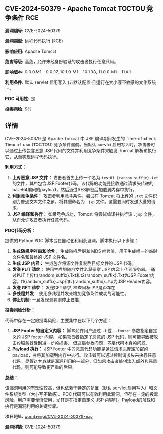 ## CVE-2024-50379 - Apache Tomcat TOCTOU 竞争条件 RCE

**漏洞编号:** CVE-2024-50379

**漏洞类型:** 远程代码执行 (RCE)

**影响应用:** Apache Tomcat

**危害等级:** 高危，允许未经身份验证的攻击者执行任意代码。

**影响版本:** 9.0.0.M1 - 9.0.97, 10.1.0-M1 - 10.1.33, 11.0.0-M1 - 11.0.1

**利用条件:** 默认 servlet 启用写入 (非默认配置)且运行在大小写不敏感的文件系统上。

**POC 可用性:** 是

**投毒风险:** 5%

## 详情

CVE-2024-50379 是 Apache Tomcat 中 JSP 编译期间发生的 Time-of-check Time-of-use (TOCTOU) 竞争条件漏洞。当默认 servlet 启用写入时，攻击者可以通过上传包含恶意 JSP 代码的文件并利用竞争条件来触发 Tomcat 解析和执行它，从而实现远程代码执行。

**利用方式：**

1.  **上传恶意 JSP 文件：** 攻击者首先上传一个名为 `test01_{random_suffix}.txt` 的文件，其中包含JSP Footer代码，该代码的功能是接收通过请求头传递的base64编码的payload，然后通过AES解密后加载到内存中执行。
2.  **利用竞争条件：** 攻击者利用竞争条件，尝试在 Tomcat 将上传的 `.txt` 文件识别为普通文本文件之前，将其重命名为 `.jsp` 文件。这需要同时发送大量的请求。
3.  **JSP 编译和执行：** 如果竞争成功，Tomcat 将尝试编译并执行该 `.jsp` 文件，从而允许攻击者执行任意代码。

**POC代码分析：**

提供的 Python POC 脚本旨在自动化利用此漏洞。脚本执行以下步骤：

1.  **生成随机字符串和哈希：** 生成随机后缀和 MD5 哈希值，用于生成唯一的临时文件名和最终的 JSP 文件名。
2.  **生成 JSP 内容：** 生成包含将源文件复制到目标文件的 JSP 代码。
3.  **发送 PUT 请求：** 使用生成的随机文件名将恶意 JSP 内容上传到服务器。 通过PUT上传t1{random_suffix}.Txt和t2{random_suffix}.Txt为JSP Footer内容，t1{random_suffix}.Jsp和t2{random_suffix}.Jsp为JSP Header内容。
4.  **发送 GET 请求：** 发送GET请求, 检查目标JSP是否存在.
5.  **多线程并发：** 使用多线程并发来增加竞争条件成功的可能性。
6.  **停止机制:**  一旦发现漏洞则停止扫描.

**投毒风险分析：**

代码中存在一定的投毒风险，主要集中在以下几个方面：

1.  **JSP Footer 的自定义内容：** 脚本允许用户通过 `-f` 或 `--footer` 参数指定自定义的 JSP footer 内容。 如果攻击者指定了恶意的 JSP 代码，则可能导致被攻击的服务器受到进一步的损害。 但这是参数问题，不是代码本身的问题。
2.  **Payload 执行：** JSP Footer 中的恶意代码功能是通过请求头传递加密的payload，并将其加载到内存中执行。攻击者可以通过控制请求头来执行任意代码。尽管这本身就是漏洞利用的一部分，但如果攻击者能够注入额外的恶意代码，则可能导致更严重的后果。

**总结：**

该漏洞利用的有效性较高，但也依赖于特定的配置（默认 servlet 启用写入）和文件系统类型（大小写不敏感）。POC 代码可以有效利用此漏洞，但存在一定的投毒风险，用户需要谨慎使用，尤其是在指定自定义 JSP 内容时。Payload的加载和执行是漏洞利用的关键步骤。

**项目地址:** [gomtaengi/CVE-2024-50379-exp](https://github.com/gomtaengi/CVE-2024-50379-exp)

**漏洞详情:** [CVE-2024-50379](https://nvd.nist.gov/vuln/detail/CVE-2024-50379)